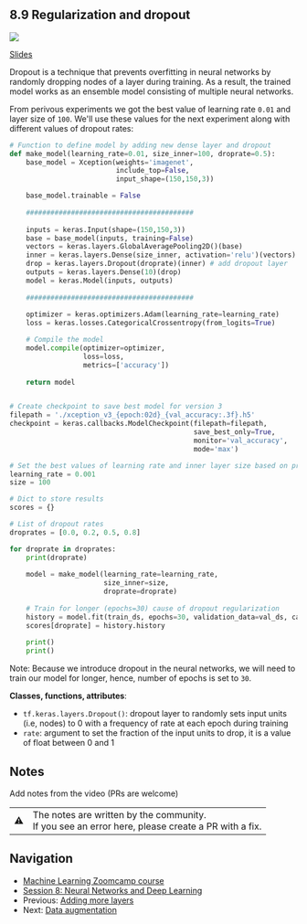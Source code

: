 ## 8.9 Regularization and dropout

<a href="https://www.youtube.com/watch?v=74YmhVM6FTM&list=PL3MmuxUbc_hIhxl5Ji8t4O6lPAOpHaCLR"><img src="images/thumbnail-8-09.jpg"></a>

[Slides](https://www.slideshare.net/AlexeyGrigorev/ml-zoomcamp-8-neural-networks-and-deep-learning-250592316)


Dropout is a technique that prevents overfitting in neural networks by randomly dropping nodes of a layer during training. As a result, the trained model works as an ensemble model consisting of multiple neural networks.

From perivous experiments we got the best value of learning rate `0.01` and layer size of `100`. We'll use these values for the next experiment along with different values of dropout rates:

```python
# Function to define model by adding new dense layer and dropout
def make_model(learning_rate=0.01, size_inner=100, droprate=0.5):
    base_model = Xception(weights='imagenet',
                          include_top=False,
                          input_shape=(150,150,3))

    base_model.trainable = False
    
    #########################################
    
    inputs = keras.Input(shape=(150,150,3))
    base = base_model(inputs, training=False)
    vectors = keras.layers.GlobalAveragePooling2D()(base)
    inner = keras.layers.Dense(size_inner, activation='relu')(vectors)
    drop = keras.layers.Dropout(droprate)(inner) # add dropout layer
    outputs = keras.layers.Dense(10)(drop)
    model = keras.Model(inputs, outputs)
    
    #########################################
    
    optimizer = keras.optimizers.Adam(learning_rate=learning_rate)
    loss = keras.losses.CategoricalCrossentropy(from_logits=True)

    # Compile the model
    model.compile(optimizer=optimizer,
                  loss=loss,
                  metrics=['accuracy'])
    
    return model


# Create checkpoint to save best model for version 3
filepath = './xception_v3_{epoch:02d}_{val_accuracy:.3f}.h5'
checkpoint = keras.callbacks.ModelCheckpoint(filepath=filepath,
                                             save_best_only=True,
                                             monitor='val_accuracy',
                                             mode='max')

# Set the best values of learning rate and inner layer size based on previous experiments
learning_rate = 0.001
size = 100

# Dict to store results
scores = {}

# List of dropout rates
droprates = [0.0, 0.2, 0.5, 0.8]

for droprate in droprates:
    print(droprate)
    
    model = make_model(learning_rate=learning_rate,
                       size_inner=size,
                       droprate=droprate)
    
    # Train for longer (epochs=30) cause of dropout regularization
    history = model.fit(train_ds, epochs=30, validation_data=val_ds, callbacks=[checkpoint])
    scores[droprate] = history.history
    
    print()
    print()
```

Note: Because we introduce dropout in the neural networks, we will need to train our model for longer, hence, number of epochs is set to `30`.

**Classes, functions, attributes**:

- `tf.keras.layers.Dropout()`: dropout layer to randomly sets input units (i.e, nodes) to 0 with a frequency of rate at each epoch during training
- `rate`: argument to set the fraction of the input units to drop, it is a value of float between 0 and 1

## Notes

Add notes from the video (PRs are welcome)


<table>
   <tr>
      <td>⚠️</td>
      <td>
         The notes are written by the community. <br>
         If you see an error here, please create a PR with a fix.
      </td>
   </tr>
</table>


## Navigation

* [Machine Learning Zoomcamp course](../)
* [Session 8: Neural Networks and Deep Learning](./)
* Previous: [Adding more layers](08-more-layers.md)
* Next: [Data augmentation](10-augmentation.md)